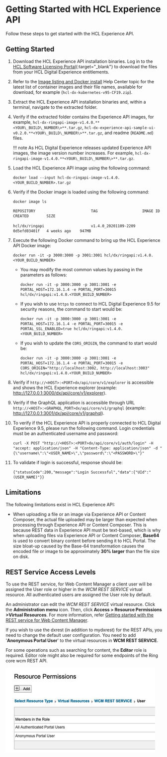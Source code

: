 # Getting Started with HCL Experience API

Follow these steps to get started with the HCL Experience API.

## Getting Started

1.  Download the HCL Experience API installation binaries. Log in to the [HCL Software Licensing Portal](https://www.hcltech.com/software/support/release){:target="_blank"} to download the files from your HCL Digital Experience entitlements.
2.  Refer to the [Image listing and Docker install](../../../deploy_dx/install/container/image_list.md) Help Center topic for the latest list of container images and their file names, available for download, for example (`hcl-dx-kubernetes-v95-CF19.zip`).
3.  Extract the HCL Experience API installation binaries and, within a terminal, navigate to the extracted folder.
4.  Verify if the extracted folder contains the Experience API images, for example, `hcl-dx-ringapi-image-v1.4.0.**<YOUR\_BUILD\_NUMBER\>**.tar.gz`, `hcl-dx-experience-api-sample-ui-v0.2.0.**<YOUR\_BUILD\_NUMBER\>**.tar.gz`, and readme (`README.md`) files.

    !!! note
        As HCL Digital Experience releases updated Experience API images, the image version number increases. For example, `hcl-dx-ringapi-image-v1.4.0.**<YOUR\_BUILD\_NUMBER\>**.tar.gz`.

5.  Load the HCL Experience API image using the following command:

    ```
    docker load --input hcl-dx-ringapi-image-v1.4.0.<YOUR_BUILD_NUMBER>.tar.gz
    ```

6.  Verify if the Docker image is loaded using the following command:

    ```
    docker image ls
    ```

    ```
    REPOSITORY                         TAG                    IMAGE ID       CREATED        SIZE
    
    hcl/dx/ringapi                     v1.4.0_20201109-2209   0d5efd03401f   4 weeks ago    947MB
    
    ```

7.  Execute the following Docker command to bring up the HCL Experience API Docker image:

    ```
    docker run -it -p 3000:3000 -p 3001:3001 hcl/dx/ringapi:v1.4.0.<YOUR_BUILD_NUMBER>
    ```

    -   You may modify the most common values by passing in the parameters as follows:

        ```
        docker run -it -p 3000:3000 -p 3001:3001 -e PORTAL_HOST=172.16.1.4 -e PORTAL_PORT=30015 hcl/dx/ringapi:v1.4.0.<YOUR_BUILD_NUMBER>
        ```

    -   If you wish to use `https` to connect to HCL Digital Experience 9.5 for security reasons, the command to start would be:

        ```
        docker run -it -p 3000:3000 -p 3001:3001 -e PORTAL_HOST=172.16.1.4 -e PORTAL_PORT=30015 -e PORTAL_SSL_ENABLED=true hcl/dx/ringapi:v1.4.0.<YOUR_BUILD_NUMBER>
        ```

    -   If you wish to update the `CORS_ORIGIN`, the command to start would be:

        ```
        docker run -it -p 3000:3000 -p 3001:3001 -e PORTAL_HOST=172.16.1.4 -e PORTAL_PORT=30015 -e CORS_ORIGIN="http://localhost:3002, http://localhost:3003" hcl/dx/ringapi:v1.4.0.<YOUR_BUILD_NUMBER>
        ```

8.  Verify if `http://<HOST>:<PORT>dx/api/core/v1/explorer` is accessible and shows the HCL Experience explorer (example: http://127.0.0.1:3000/dx/api/core/v1/explorer).
9.  Verify if the GraphQL application is accessible through URL `http://<HOST>:<GRAPHQL_PORT>dx/api/core/v1/graphql` (example: http://127.0.0.1:3001/dx/api/core/v1/graphql).
10. To verify if the HCL Experience API is properly connected to HCL Digital Experience 9.5, please run the following command. Login credentials must be an authenticated username and password:

    ```
    curl -X POST "http://<HOST>:<PORT>dx/api/core/v1/auth/login" -H "accept: application/json" -H "Content-Type: application/json" -d "{\"username\":\"<USER_NAME>\",\"password\":\"<PASSWORD>\"}"
    ```

11. To validate if login is successful, response should be:

    ```
    {"statusCode":200,"message":"Login Successful","data":{"UId":"(USER_NAME)"}}
    ```


## Limitations

The following limitations exist in HCL Experience API:

-   When uploading a file or an image via Experience API or Content Composer, the actual file uploaded may be larger than expected when processing through Experience API or Content Composer. This is because REST data in Experience API must be text-based, which is why when uploading files via Experience API or Content Composer, **Base64** is used to convert binary content before sending it to HCL Portal. The size bloat-up caused by the Base-64 transformation causes the encoded file or image to be approximately **30% larger** than the file size on disk.

## REST Service Access Levels

To use the REST service, for Web Content Manager a client user will be assigned the User role or higher in the *WCM REST SERVICE* virtual resource. All authenticated users are assigned the User role by default.

An administrator can edit the *WCM REST SERVICE* virtual resource. Click the **Administration menu** icon. Then, click **Access \> Resource Permissions \>Virtual Resources**. For more information, refer [Getting started with the REST service for Web Content Manager](../../../manage_content/wcm_development/wcm_dev_api/index.md).

If you wish to use the dxrest (in addition to mydxrest) for the REST APIs, you need to change the default user configuration. You need to add '**Anonymous Portal User**' to the virtual resources in **WCM REST SERVICE**.

For some operations such as searching for content, the **Editor** role is required. Editor role might also be required for some endpoints of the Ring core wcm REST API.

![](../../../images/open_api_resources_permission.png)


